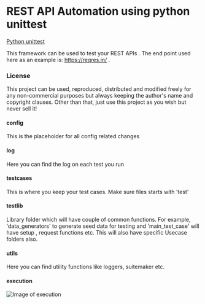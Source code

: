 # REST API Automation using python unittest

[Python unittest](https://docs.python.org/3/library/unittest.html)

This framework can be used to test your REST APIs . The end point used here as an example is: https://reqres.in/ . 

### License

This project can be used, reproduced, distributed and modified freely for any non-commercial purposes but always keeping the author's name and copyright clauses. Other than that, just use this project as you wish but never sell it!


#### config 

This is the placeholder for all config related changes

#### log 

Here you can find the log on each test you run

#### testcases

This is where you keep your test cases. Make sure files starts with 'test'

#### testlib

Library folder which will have couple of common functions. For example, 'data_generators' to generate seed data for testing and 'main_test_case' will have setup , request functions etc. This will also have specific Usecase folders also.

#### utils

Here you can find utility functions like loggers, suitemaker etc.  

#### execution
![Image of execution](https://raw.githubusercontent.com/manojkken/RESTAPI-UnitTest-Framework/master/img/execution.png)